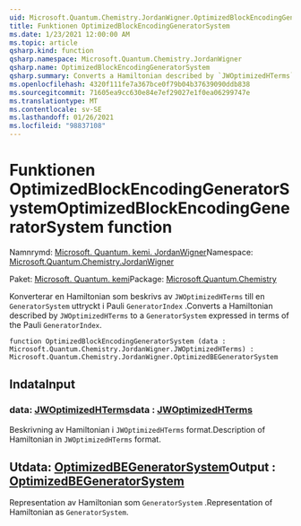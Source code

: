 ```yaml
---
uid: Microsoft.Quantum.Chemistry.JordanWigner.OptimizedBlockEncodingGeneratorSystem
title: Funktionen OptimizedBlockEncodingGeneratorSystem
ms.date: 1/23/2021 12:00:00 AM
ms.topic: article
qsharp.kind: function
qsharp.namespace: Microsoft.Quantum.Chemistry.JordanWigner
qsharp.name: OptimizedBlockEncodingGeneratorSystem
qsharp.summary: Converts a Hamiltonian described by `JWOptimizedHTerms` to a `GeneratorSystem` expressed in terms of the Pauli `GeneratorIndex`.
ms.openlocfilehash: 4320f111fe7a367bce0f79b04b37639090ddb838
ms.sourcegitcommit: 71605ea9cc630e84e7ef29027e1f0ea06299747e
ms.translationtype: MT
ms.contentlocale: sv-SE
ms.lasthandoff: 01/26/2021
ms.locfileid: "98837108"
---
```

# <a name="optimizedblockencodinggeneratorsystem-function"></a><span data-ttu-id="d3e5c-102">Funktionen OptimizedBlockEncodingGeneratorSystem</span><span class="sxs-lookup"><span data-stu-id="d3e5c-102">OptimizedBlockEncodingGeneratorSystem function</span></span>

<span data-ttu-id="d3e5c-103">Namnrymd: [Microsoft. Quantum. kemi. JordanWigner](xref:Microsoft.Quantum.Chemistry.JordanWigner)</span><span class="sxs-lookup"><span data-stu-id="d3e5c-103">Namespace: [Microsoft.Quantum.Chemistry.JordanWigner](xref:Microsoft.Quantum.Chemistry.JordanWigner)</span></span>

<span data-ttu-id="d3e5c-104">Paket: [Microsoft. Quantum. kemi](https://nuget.org/packages/Microsoft.Quantum.Chemistry)</span><span class="sxs-lookup"><span data-stu-id="d3e5c-104">Package: [Microsoft.Quantum.Chemistry](https://nuget.org/packages/Microsoft.Quantum.Chemistry)</span></span>


<span data-ttu-id="d3e5c-105">Konverterar en Hamiltonian som beskrivs av `JWOptimizedHTerms` till en `GeneratorSystem` uttryckt i Pauli `GeneratorIndex` .</span><span class="sxs-lookup"><span data-stu-id="d3e5c-105">Converts a Hamiltonian described by `JWOptimizedHTerms` to a `GeneratorSystem` expressed in terms of the Pauli `GeneratorIndex`.</span></span>

```qsharp
function OptimizedBlockEncodingGeneratorSystem (data : Microsoft.Quantum.Chemistry.JordanWigner.JWOptimizedHTerms) : Microsoft.Quantum.Chemistry.JordanWigner.OptimizedBEGeneratorSystem
```


## <a name="input"></a><span data-ttu-id="d3e5c-106">Indata</span><span class="sxs-lookup"><span data-stu-id="d3e5c-106">Input</span></span>

### <a name="data--jwoptimizedhterms"></a><span data-ttu-id="d3e5c-107">data: [JWOptimizedHTerms](xref:Microsoft.Quantum.Chemistry.JordanWigner.JWOptimizedHTerms)</span><span class="sxs-lookup"><span data-stu-id="d3e5c-107">data : [JWOptimizedHTerms](xref:Microsoft.Quantum.Chemistry.JordanWigner.JWOptimizedHTerms)</span></span>

<span data-ttu-id="d3e5c-108">Beskrivning av Hamiltonian i `JWOptimizedHTerms` format.</span><span class="sxs-lookup"><span data-stu-id="d3e5c-108">Description of Hamiltonian in `JWOptimizedHTerms` format.</span></span>



## <a name="output--optimizedbegeneratorsystem"></a><span data-ttu-id="d3e5c-109">Utdata: [OptimizedBEGeneratorSystem](xref:Microsoft.Quantum.Chemistry.JordanWigner.OptimizedBEGeneratorSystem)</span><span class="sxs-lookup"><span data-stu-id="d3e5c-109">Output : [OptimizedBEGeneratorSystem](xref:Microsoft.Quantum.Chemistry.JordanWigner.OptimizedBEGeneratorSystem)</span></span>

<span data-ttu-id="d3e5c-110">Representation av Hamiltonian som `GeneratorSystem` .</span><span class="sxs-lookup"><span data-stu-id="d3e5c-110">Representation of Hamiltonian as `GeneratorSystem`.</span></span>